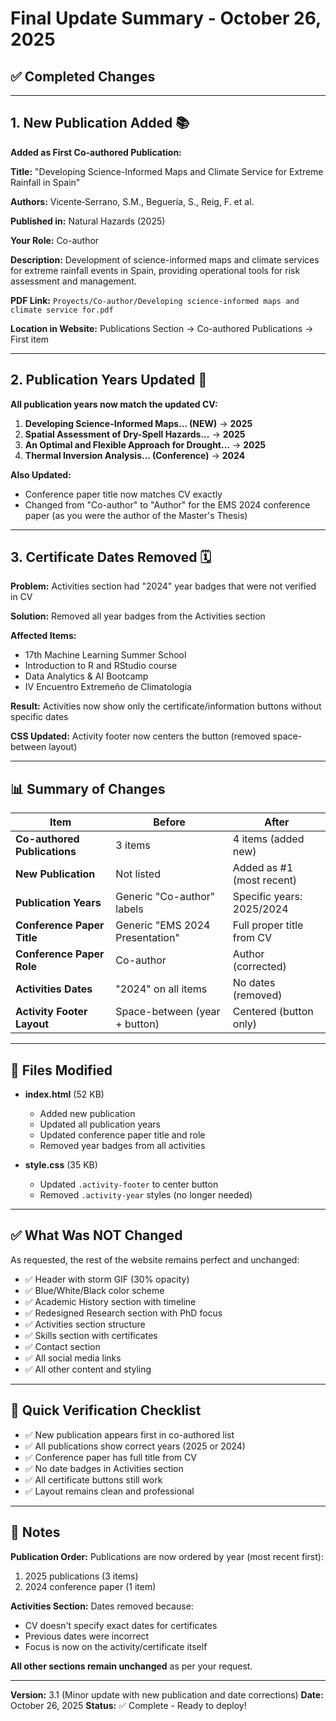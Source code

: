 # Final Update Summary - October 26, 2025

## ✅ Completed Changes

---

## 1. **New Publication Added** 📚

**Added as First Co-authored Publication:**

**Title:** "Developing Science-Informed Maps and Climate Service for Extreme Rainfall in Spain"

**Authors:** Vicente‐Serrano, S.M., Beguería, S., Reig, F. et al.

**Published in:** Natural Hazards (2025)

**Your Role:** Co-author

**Description:** Development of science-informed maps and climate services for extreme rainfall events in Spain, providing operational tools for risk assessment and management.

**PDF Link:** `Proyects/Co-author/Developing science-informed maps and climate service for.pdf`

**Location in Website:** Publications Section → Co-authored Publications → First item

---

## 2. **Publication Years Updated** 📅

**All publication years now match the updated CV:**

1. **Developing Science-Informed Maps... (NEW)** → **2025**
2. **Spatial Assessment of Dry-Spell Hazards...** → **2025**
3. **An Optimal and Flexible Approach for Drought...** → **2025**
4. **Thermal Inversion Analysis... (Conference)** → **2024**

**Also Updated:**
- Conference paper title now matches CV exactly
- Changed from "Co-author" to "Author" for the EMS 2024 conference paper (as you were the author of the Master's Thesis)

---

## 3. **Certificate Dates Removed** 🗓️

**Problem:** Activities section had "2024" year badges that were not verified in CV

**Solution:** Removed all year badges from the Activities section

**Affected Items:**
- 17th Machine Learning Summer School
- Introduction to R and RStudio course
- Data Analytics & AI Bootcamp
- IV Encuentro Extremeño de Climatología

**Result:** Activities now show only the certificate/information buttons without specific dates

**CSS Updated:** Activity footer now centers the button (removed space-between layout)

---

## 📊 Summary of Changes

| Item | Before | After |
|------|--------|-------|
| **Co-authored Publications** | 3 items | 4 items (added new) |
| **New Publication** | Not listed | Added as #1 (most recent) |
| **Publication Years** | Generic "Co-author" labels | Specific years: 2025/2024 |
| **Conference Paper Title** | Generic "EMS 2024 Presentation" | Full proper title from CV |
| **Conference Paper Role** | Co-author | Author (corrected) |
| **Activities Dates** | "2024" on all items | No dates (removed) |
| **Activity Footer Layout** | Space-between (year + button) | Centered (button only) |

---

## 📁 Files Modified

- **index.html** (52 KB)
  - Added new publication
  - Updated all publication years
  - Updated conference paper title and role
  - Removed year badges from all activities

- **style.css** (35 KB)
  - Updated `.activity-footer` to center button
  - Removed `.activity-year` styles (no longer needed)

---

## ✅ What Was NOT Changed

As requested, the rest of the website remains perfect and unchanged:
- ✅ Header with storm GIF (30% opacity)
- ✅ Blue/White/Black color scheme
- ✅ Academic History section with timeline
- ✅ Redesigned Research section with PhD focus
- ✅ Activities section structure
- ✅ Skills section with certificates
- ✅ Contact section
- ✅ All social media links
- ✅ All other content and styling

---

## 🎯 Quick Verification Checklist

- ✅ New publication appears first in co-authored list
- ✅ All publications show correct years (2025 or 2024)
- ✅ Conference paper has full title from CV
- ✅ No date badges in Activities section
- ✅ All certificate buttons still work
- ✅ Layout remains clean and professional

---

## 📝 Notes

**Publication Order:** Publications are now ordered by year (most recent first):
1. 2025 publications (3 items)
2. 2024 conference paper (1 item)

**Activities Section:** Dates removed because:
- CV doesn't specify exact dates for certificates
- Previous dates were incorrect
- Focus is now on the activity/certificate itself

**All other sections remain unchanged** as per your request.

---

**Version:** 3.1 (Minor update with new publication and date corrections)
**Date:** October 26, 2025
**Status:** ✅ Complete - Ready to deploy!
